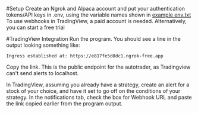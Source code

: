 #Setup
Create an Ngrok and Alpaca account and put your authentication tokens/API keys in .env, using the variable names shown in [example env.txt](https://github.com/attash1/autotrader/blob/main/example%20env.txt)
To use webhooks in TradingView, a paid account is needed. Alternatively, you can start a free trial

#TradingView Integration
Run the program. You should see a line in the output looking something like:
```
Ingress established at: https://e817fe5d8dc1.ngrok-free.app
```
Copy the link. This is the public endpoint for the autotrader, as Tradingview can't send alerts to localhost.

In TradingView, assuming you already have a strategy, create an alert for a stock of your choice, and have it set to go off on the conditions of your strategy.
In the notifications tab, check the box for Webhook URL and paste the link copied earlier from the program output.
